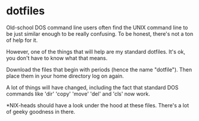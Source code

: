 # dotfiles

Old-school DOS command line users often find the UNIX command line to be just similar enough to be really confusing.  To be honest, there's not a ton of help for it.

However, one of the things that will help are my standard dotfiles.  It's ok, you don't have to know what that means.  

Download the files that begin with periods (hence the name "dotfile").  Then place them in your home directory log on again.

A lot of things will have changed, including the fact that standard DOS commands like 'dir' 'copy' 'move' 'del' and 'cls' now work.

*NIX-heads should have a look under the hood at these files.  There's a lot of geeky goodness in there.